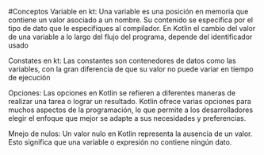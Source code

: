 #Conceptos
Variable en kt: Una variable es una posición en memoria que contiene un valor asociado a un nombre. Su contenido se especifica por el tipo de dato que le especifiques al compilador.
En Kotlin el cambio del valor de una variable a lo largo del flujo del programa, depende del identificador usado

Constates en kt: Las constantes son contenedores de datos como las variables, con la gran diferencia de que su valor no puede variar en tiempo de ejecución

Opciones: Las opciones en Kotlin se refieren a diferentes maneras de realizar una tarea o lograr un resultado. Kotlin ofrece varias opciones para muchos aspectos de la programación, lo que permite a los desarrolladores elegir el enfoque que mejor se adapte a sus necesidades y preferencias.

Mnejo de nulos: Un valor nulo en Kotlin representa la ausencia de un valor. Esto significa que una variable o expresión no contiene ningún dato.
